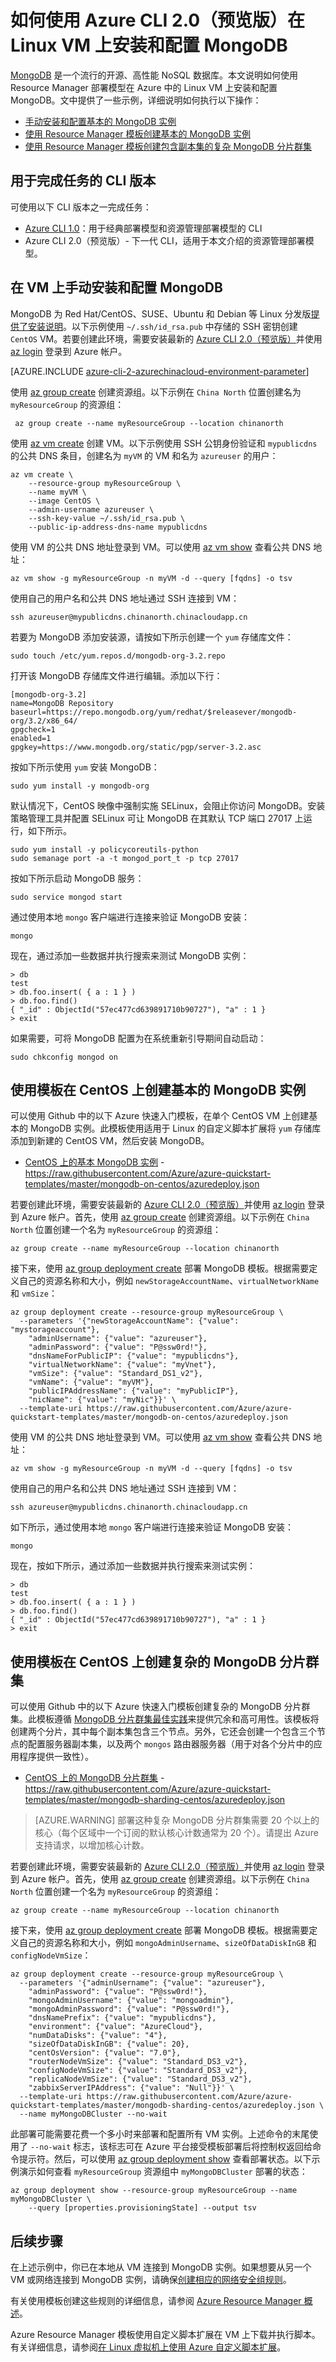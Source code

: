 <properties
    pageTitle="使用 Azure CLI 2.0（预览版）在 Linux VM 上安装 MongoDB | Azure"
    description="了解如何使用 Azure CLI 2.0（预览版）在 Linux 虚拟机上安装和配置 MongoDB"
    services="virtual-machines-linux"
    documentationcenter=""
    author="iainfoulds"
    manager="timlt"
    editor="" />
<tags 
    ms.assetid="3f55b546-86df-4442-9ef4-8a25fae7b96e"
    ms.service="virtual-machines-linux"
    ms.devlang="na"
    ms.topic="article"
    ms.tgt_pltfrm="vm-linux"
    ms.workload="infrastructure"
    ms.date="02/14/2017"
    wacn.date="03/24/2017"
    ms.author="iainfou" />

# 如何使用 Azure CLI 2.0（预览版）在 Linux VM 上安装和配置 MongoDB
[MongoDB](http://www.mongodb.org) 是一个流行的开源、高性能 NoSQL 数据库。本文说明如何使用 Resource Manager 部署模型在 Azure 中的 Linux VM 上安装和配置 MongoDB。文中提供了一些示例，详细说明如何执行以下操作：

* [手动安装和配置基本的 MongoDB 实例](#manually-install-and-configure-mongodb-on-a-vm)
* [使用 Resource Manager 模板创建基本的 MongoDB 实例](#create-basic-mongodb-instance-on-centos-using-a-template)
* [使用 Resource Manager 模板创建包含副本集的复杂 MongoDB 分片群集](#create-a-complex-mongodb-sharded-cluster-on-centos-using-a-template)

## 用于完成任务的 CLI 版本
可使用以下 CLI 版本之一完成任务：

- [Azure CLI 1.0](/documentation/articles/virtual-machines-linux-install-mongodb-nodejs/)：用于经典部署模型和资源管理部署模型的 CLI
- Azure CLI 2.0（预览版）- 下一代 CLI，适用于本文介绍的资源管理部署模型。

## <a name="manually-install-and-configure-mongodb-on-a-vm"></a> 在 VM 上手动安装和配置 MongoDB
MongoDB 为 Red Hat/CentOS、SUSE、Ubuntu 和 Debian 等 Linux 分发版[提供了安装说明](https://docs.mongodb.com/manual/administration/install-on-linux/)。以下示例使用 `~/.ssh/id_rsa.pub` 中存储的 SSH 密钥创建 `CentOS` VM。若要创建此环境，需要安装最新的 [Azure CLI 2.0（预览版）](https://docs.microsoft.com/cli/azure/install-az-cli2)并使用 [az login](https://docs.microsoft.com/cli/azure/#login) 登录到 Azure 帐户。

[AZURE.INCLUDE [azure-cli-2-azurechinacloud-environment-parameter](../../includes/azure-cli-2-azurechinacloud-environment-parameter.md)]

使用 [az group create](https://docs.microsoft.com/cli/azure/group#create) 创建资源组。以下示例在 `China North` 位置创建名为 `myResourceGroup` 的资源组：

     az group create --name myResourceGroup --location chinanorth

使用 [az vm create](https://docs.microsoft.com/cli/azure/vm#create) 创建 VM。以下示例使用 SSH 公钥身份验证和 `mypublicdns` 的公共 DNS 条目，创建名为 `myVM` 的 VM 和名为 `azureuser` 的用户：

    az vm create \
        --resource-group myResourceGroup \
        --name myVM \
        --image CentOS \
        --admin-username azureuser \
        --ssh-key-value ~/.ssh/id_rsa.pub \
        --public-ip-address-dns-name mypublicdns

使用 VM 的公共 DNS 地址登录到 VM。可以使用 [az vm show](https://docs.microsoft.com/cli/azure/vm#show) 查看公共 DNS 地址：

    az vm show -g myResourceGroup -n myVM -d --query [fqdns] -o tsv

使用自己的用户名和公共 DNS 地址通过 SSH 连接到 VM：

    ssh azureuser@mypublicdns.chinanorth.chinacloudapp.cn

若要为 MongoDB 添加安装源，请按如下所示创建一个 `yum` 存储库文件：

    sudo touch /etc/yum.repos.d/mongodb-org-3.2.repo

打开该 MongoDB 存储库文件进行编辑。添加以下行：

    [mongodb-org-3.2]
    name=MongoDB Repository
    baseurl=https://repo.mongodb.org/yum/redhat/$releasever/mongodb-org/3.2/x86_64/
    gpgcheck=1
    enabled=1
    gpgkey=https://www.mongodb.org/static/pgp/server-3.2.asc

按如下所示使用 `yum` 安装 MongoDB：

    sudo yum install -y mongodb-org

默认情况下，CentOS 映像中强制实施 SELinux，会阻止你访问 MongoDB。安装策略管理工具并配置 SELinux 可让 MongoDB 在其默认 TCP 端口 27017 上运行，如下所示。

    sudo yum install -y policycoreutils-python
    sudo semanage port -a -t mongod_port_t -p tcp 27017

按如下所示启动 MongoDB 服务：

    sudo service mongod start

通过使用本地 `mongo` 客户端进行连接来验证 MongoDB 安装：

    mongo

现在，通过添加一些数据并执行搜索来测试 MongoDB 实例：

    > db
    test
    > db.foo.insert( { a : 1 } )  
    > db.foo.find()  
    { "_id" : ObjectId("57ec477cd639891710b90727"), "a" : 1 }
    > exit

如果需要，可将 MongoDB 配置为在系统重新引导期间自动启动：

    sudo chkconfig mongod on

## <a name="create-basic-mongodb-instance-on-centos-using-a-template"></a> 使用模板在 CentOS 上创建基本的 MongoDB 实例
可以使用 Github 中的以下 Azure 快速入门模板，在单个 CentOS VM 上创建基本的 MongoDB 实例。此模板使用适用于 Linux 的自定义脚本扩展将 `yum` 存储库添加到新建的 CentOS VM，然后安装 MongoDB。

* [CentOS 上的基本 MongoDB 实例](https://github.com/Azure/azure-quickstart-templates/tree/master/mongodb-on-centos) - https://raw.githubusercontent.com/Azure/azure-quickstart-templates/master/mongodb-on-centos/azuredeploy.json

若要创建此环境，需要安装最新的 [Azure CLI 2.0（预览版）](https://docs.microsoft.com/cli/azure/install-az-cli2)并使用 [az login](https://docs.microsoft.com/cli/azure/#login) 登录到 Azure 帐户。首先，使用 [az group create](https://docs.microsoft.com/cli/azure/group#create) 创建资源组。以下示例在 `China North` 位置创建一个名为 `myResourceGroup` 的资源组：

    az group create --name myResourceGroup --location chinanorth

接下来，使用 [az group deployment create](https://docs.microsoft.com/cli/azure/group/deployment#create) 部署 MongoDB 模板。根据需要定义自己的资源名称和大小，例如 `newStorageAccountName`、`virtualNetworkName` 和 `vmSize`：

    az group deployment create --resource-group myResourceGroup \
      --parameters '{"newStorageAccountName": {"value": "mystorageaccount"},
        "adminUsername": {"value": "azureuser"},
        "adminPassword": {"value": "P@ssw0rd!"},
        "dnsNameForPublicIP": {"value": "mypublicdns"},
        "virtualNetworkName": {"value": "myVnet"},
        "vmSize": {"value": "Standard_DS1_v2"},
        "vmName": {"value": "myVM"},
        "publicIPAddressName": {"value": "myPublicIP"},
        "nicName": {"value": "myNic"}}' \
      --template-uri https://raw.githubusercontent.com/Azure/azure-quickstart-templates/master/mongodb-on-centos/azuredeploy.json

使用 VM 的公共 DNS 地址登录到 VM。可以使用 [az vm show](https://docs.microsoft.com/cli/azure/vm#show) 查看公共 DNS 地址：

    az vm show -g myResourceGroup -n myVM -d --query [fqdns] -o tsv

使用自己的用户名和公共 DNS 地址通过 SSH 连接到 VM：

    ssh azureuser@mypublicdns.chinanorth.chinacloudapp.cn

如下所示，通过使用本地 `mongo` 客户端进行连接来验证 MongoDB 安装：

    mongo

现在，按如下所示，通过添加一些数据并执行搜索来测试实例：

    > db
    test
    > db.foo.insert( { a : 1 } )  
    > db.foo.find()  
    { "_id" : ObjectId("57ec477cd639891710b90727"), "a" : 1 }
    > exit

## <a name="create-a-complex-mongodb-sharded-cluster-on-centos-using-a-template"></a> 使用模板在 CentOS 上创建复杂的 MongoDB 分片群集
可以使用 Github 中的以下 Azure 快速入门模板创建复杂的 MongoDB 分片群集。此模板遵循 [MongoDB 分片群集最佳实践](https://docs.mongodb.com/manual/core/sharded-cluster-components/)来提供冗余和高可用性。该模板将创建两个分片，其中每个副本集包含三个节点。另外，它还会创建一个包含三个节点的配置服务器副本集，以及两个 `mongos` 路由器服务器（用于对各个分片中的应用程序提供一致性）。

* [CentOS 上的 MongoDB 分片群集](https://github.com/Azure/azure-quickstart-templates/tree/master/mongodb-sharding-centos) - https://raw.githubusercontent.com/Azure/azure-quickstart-templates/master/mongodb-sharding-centos/azuredeploy.json

> [AZURE.WARNING]
部署这种复杂 MongoDB 分片群集需要 20 个以上的核心（每个区域中一个订阅的默认核心计数通常为 20 个）。请提出 Azure 支持请求，以增加核心计数。

若要创建此环境，需要安装最新的 [Azure CLI 2.0（预览版）](https://docs.microsoft.com/cli/azure/install-az-cli2)并使用 [az login](https://docs.microsoft.com/cli/azure/#login) 登录到 Azure 帐户。首先，使用 [az group create](https://docs.microsoft.com/cli/azure/group#create) 创建资源组。以下示例在 `China North` 位置创建一个名为 `myResourceGroup` 的资源组：

    az group create --name myResourceGroup --location chinanorth

接下来，使用 [az group deployment create](https://docs.microsoft.com/cli/azure/group/deployment#create) 部署 MongoDB 模板。根据需要定义自己的资源名称和大小，例如 `mongoAdminUsername`、`sizeOfDataDiskInGB` 和 `configNodeVmSize`：

    az group deployment create --resource-group myResourceGroup \
      --parameters '{"adminUsername": {"value": "azureuser"},
        "adminPassword": {"value": "P@ssw0rd!"},
        "mongoAdminUsername": {"value": "mongoadmin"},
        "mongoAdminPassword": {"value": "P@ssw0rd!"},
        "dnsNamePrefix": {"value": "mypublicdns"},
        "environment": {"value": "AzureCloud"},
        "numDataDisks": {"value": "4"},
        "sizeOfDataDiskInGB": {"value": 20},
        "centOsVersion": {"value": "7.0"},
        "routerNodeVmSize": {"value": "Standard_DS3_v2"},
        "configNodeVmSize": {"value": "Standard_DS3_v2"},
        "replicaNodeVmSize": {"value": "Standard_DS3_v2"},
        "zabbixServerIPAddress": {"value": "Null"}}' \
      --template-uri https://raw.githubusercontent.com/Azure/azure-quickstart-templates/master/mongodb-sharding-centos/azuredeploy.json \
      --name myMongoDBCluster --no-wait

此部署可能需要花费一个多小时来部署和配置所有 VM 实例。上述命令的末尾使用了 `--no-wait` 标志，该标志可在 Azure 平台接受模板部署后将控制权返回给命令提示符。然后，可以使用 [az group deployment show](https://docs.microsoft.com/cli/azure/group/deployment#show) 查看部署状态。以下示例演示如何查看 `myResourceGroup` 资源组中 `myMongoDBCluster` 部署的状态：

    az group deployment show --resource-group myResourceGroup --name myMongoDBCluster \
        --query [properties.provisioningState] --output tsv

## 后续步骤
在上述示例中，你已在本地从 VM 连接到 MongoDB 实例。如果想要从另一个 VM 或网络连接到 MongoDB 实例，请确保[创建相应的网络安全组规则](/documentation/articles/virtual-machines-linux-nsg-quickstart/)。

有关使用模板创建这些规则的详细信息，请参阅 [Azure Resource Manager 概述](/documentation/articles/resource-group-overview/)。

Azure Resource Manager 模板使用自定义脚本扩展在 VM 上下载并执行脚本。有关详细信息，请参阅[在 Linux 虚拟机上使用 Azure 自定义脚本扩展](/documentation/articles/virtual-machines-linux-extensions-customscript/)。

<!---HONumber=Mooncake_0320_2017-->